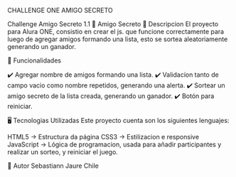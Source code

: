 CHALLENGE ONE AMIGO SECRETO

Challenge Amigo Secreto 1.1
🎁 Amigo Secreto
📌 Descripcion
El proyecto para Alura ONE, consistio en crear el js. que funcione correctamente para luego de agregar amigos formando una lista, esto se sortea aleatoriamente generando un ganador.

🚀 Funcionalidades

✔️ Agregar nombre de amigos formando una lista.
✔️ Validacíon tanto de campo vacio como nombre repetidos, generando una alerta.
✔️ Sortear un amigo secreto de la lista creada, generando un ganador.
✔️ Botón para reiniciar.

🖥️ Tecnologias Utilizadas
Este proyecto cuenta son los siguientes lenguajes:

HTML5 → Estructura da página
CSS3 → Estilizacion e responsive
JavaScript → Lógica de programacion, usada para añadir participantes y realizar un sorteo, y reiniciar el juego.



👤 Autor
Sebastiann Jaure
Chile
